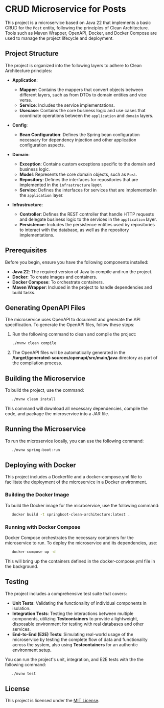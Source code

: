 # CRUD Microservice for Posts

This project is a microservice based on Java 22 that implements a basic CRUD for the `Post` entity, following the
principles of Clean Architecture. Tools such as Maven Wrapper, OpenAPI, Docker, and Docker Compose are used to manage
the project lifecycle and deployment.

## Project Structure

The project is organized into the following layers to adhere to Clean Architecture principles:

- **Application**:
    - **Mapper**: Contains the mappers that convert objects between different layers, such as from DTOs to domain
      entities and vice versa.
    - **Service**: Includes the service implementations.
    - **Usecase**: Contains the core business logic and use cases that coordinate operations between the `application`
      and `domain` layers.

- **Config**:
    - **Bean Configuration**: Defines the Spring bean configuration necessary for dependency injection and other
      application configuration aspects.

- **Domain**:
    - **Exception**: Contains custom exceptions specific to the domain and business logic.
    - **Model**: Represents the core domain objects, such as `Post`.
    - **Repository**: Defines the interfaces for repositories that are implemented in the `infrastructure` layer.
    - **Service**: Defines the interfaces for services that are implemented in the `application` layer.

- **Infrastructure**:
    - **Controller**: Defines the REST controller that handle HTTP requests and delegate business logic to the services
      in the `application` layer.
    - **Persistence**: Includes the persistence entities used by repositories to interact with the database, as well as
      the repository implementations.

## Prerequisites

Before you begin, ensure you have the following components installed:

- **Java 22**: The required version of Java to compile and run the project.
- **Docker**: To create images and containers.
- **Docker Compose**: To orchestrate containers.
- **Maven Wrapper**: Included in the project to handle dependencies and build tasks.

## Generating OpenAPI Files

The microservice uses OpenAPI to document and generate the API specification. To generate the OpenAPI files, follow
these steps:

1. Run the following command to clean and compile the project:

   ```bash
   ./mvnw clean compile
   ```
2. The OpenAPI files will be automatically generated in the **/target/generated-sources/openapi/src/main/java**
   directory as part of the compilation process.

## Building the Microservice

To build the project, use the command:

```bash
   ./mvnw clean install
   ```

This command will download all necessary dependencies, compile the code, and package the microservice into a JAR file.

## Running the Microservice

To run the microservice locally, you can use the following command:

```bash
   ./mvnw spring-boot:run
   ```

## Deploying with Docker

This project includes a Dockerfile and a docker-compose.yml file to facilitate the deployment of the microservice in a
Docker environment.

### Building the Docker Image

To build the Docker image for the microservice, use the following command:

```bash
   docker build -t springboot-clean-architecture:latest .
   ```

### Running with Docker Compose

Docker Compose orchestrates the necessary containers for the microservice to run. To deploy the microservice and its
dependencies, use:

```bash
   docker-compose up -d
   ```

This will bring up the containers defined in the docker-compose.yml file in the background.

## Testing

The project includes a comprehensive test suite that covers:

- **Unit Tests**: Validating the functionality of individual components in isolation.
- **Integration Tests**: Testing the interactions between multiple components, utilizing **Testcontainers** to provide a
  lightweight, disposable environment for testing with real databases and other services.
- **End-to-End (E2E) Tests**: Simulating real-world usage of the microservice by testing the complete flow of data and
  functionality across the system, also using **Testcontainers** for an authentic environment setup.

You can run the project's unit, integration, and E2E tests with the the following command:

```bash
   ./mvnw test
   ```

## License

This project is licensed under the [MIT License](https://opensource.org/licenses/MIT).


